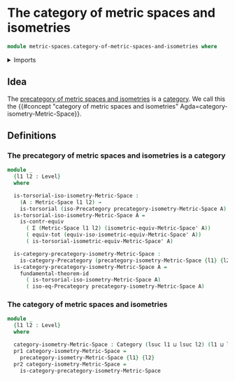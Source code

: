 # The category of metric spaces and isometries

```agda
module metric-spaces.category-of-metric-spaces-and-isometries where
```

<details><summary>Imports</summary>

```agda
open import category-theory.categories
open import category-theory.isomorphisms-in-precategories

open import foundation.contractible-types
open import foundation.dependent-pair-types
open import foundation.dependent-products-contractible-types
open import foundation.functoriality-dependent-pair-types
open import foundation.fundamental-theorem-of-identity-types
open import foundation.torsorial-type-families
open import foundation.universe-levels

open import metric-spaces.equality-of-metric-spaces
open import metric-spaces.metric-spaces
open import metric-spaces.precategory-of-metric-spaces-and-isometries
```

</details>

## Idea

The
[precategory of metric spaces and isometries](metric-spaces.precategory-of-metric-spaces-and-isometries.md)
is a [category](category-theory.categories.md). We call this the
{{#concept "category of metric spaces and isometries" Agda=category-isometry-Metric-Space}}.

## Definitions

### The precategory of metric spaces and isometries is a category

```agda
module _
  {l1 l2 : Level}
  where

  is-torsorial-iso-isometry-Metric-Space :
    (A : Metric-Space l1 l2) →
    is-torsorial (iso-Precategory precategory-isometry-Metric-Space A)
  is-torsorial-iso-isometry-Metric-Space A =
    is-contr-equiv
      ( Σ (Metric-Space l1 l2) (isometric-equiv-Metric-Space' A))
      ( equiv-tot (equiv-iso-isometric-equiv-Metric-Space' A))
      ( is-torsorial-isometric-equiv-Metric-Space' A)

  is-category-precategory-isometry-Metric-Space :
    is-category-Precategory (precategory-isometry-Metric-Space {l1} {l2})
  is-category-precategory-isometry-Metric-Space A =
    fundamental-theorem-id
      ( is-torsorial-iso-isometry-Metric-Space A)
      ( iso-eq-Precategory precategory-isometry-Metric-Space A)
```

### The category of metric spaces and isometries

```agda
module _
  {l1 l2 : Level}
  where

  category-isometry-Metric-Space : Category (lsuc l1 ⊔ lsuc l2) (l1 ⊔ l2)
  pr1 category-isometry-Metric-Space =
    precategory-isometry-Metric-Space {l1} {l2}
  pr2 category-isometry-Metric-Space =
    is-category-precategory-isometry-Metric-Space
```
